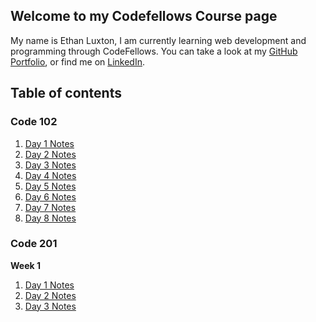 ## Welcome to my Codefellows Course page

My name is Ethan Luxton, I am currently learning web development and programming through CodeFellows. You can take a look at my [GitHub Portfolio](https://github.com/ethan-luxton), or find me on [LinkedIn](https://www.linkedin.com/in/ethan-luxton/).

## Table of contents

### Code 102

1. [Day 1 Notes](102-day1.md)
2. [Day 2 Notes](102-day2.md)
3. [Day 3 Notes](102-day3.md)
4. [Day 4 Notes](102-day4.md)
5. [Day 5 Notes](102-day5.md)
6. [Day 6 Notes](102-day6.md)
7. [Day 7 Notes](102-day7.md)
8. [Day 8 Notes](102-day8.md)

### Code 201

**Week 1**

1. [Day 1 Notes](201-day1.md)
2. [Day 2 Notes](201-day2.md)
2. [Day 3 Notes](201-day3.md)

